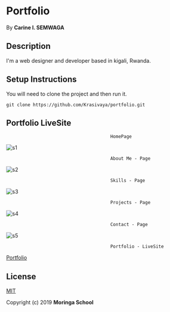 # Portfolio
 By **Carine I. SEMWAGA**
## Description
 I'm a web designer and developer based in kigali, Rwanda.
## Setup Instructions
 You will need to clone the project and then run it.
```
git clone https://github.com/Krasivaya/portfolio.git
```
## Portfolio LiveSite

                                           HomePage

![s1](https://user-images.githubusercontent.com/51264308/61205011-2fbfbc00-a6ef-11e9-8457-ff94b3b422a4.png)

                                           About Me - Page

![s2](https://user-images.githubusercontent.com/51264308/61205160-a066d880-a6ef-11e9-9526-c27c71793f74.png)

                                           Skills - Page

![s3](https://user-images.githubusercontent.com/51264308/61205277-e754ce00-a6ef-11e9-822d-1c0b30a7cfc3.png)

                                           Projects - Page

![s4](https://user-images.githubusercontent.com/51264308/61205343-166b3f80-a6f0-11e9-8b6e-6f128ec288b0.png)

                                           Contact - Page

![s5](https://user-images.githubusercontent.com/51264308/61205422-4d415580-a6f0-11e9-9ec0-9b95a706c063.png)

                                           Portfolio - LiveSite
                                           
[Portfolio](https://krasivaya.github.io/portfolio/)

## License
[MIT](https://choosealicense.com/licenses/mit/)

 Copyright (c) 2019 **Moringa School**
